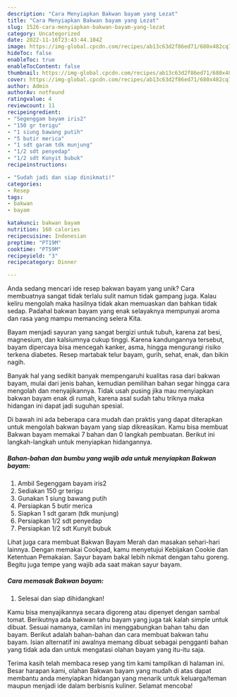 ```yaml
---
description: "Cara Menyiapkan Bakwan bayam yang Lezat"
title: "Cara Menyiapkan Bakwan bayam yang Lezat"
slug: 1526-cara-menyiapkan-bakwan-bayam-yang-lezat
category: Uncategorized
date: 2022-11-16T23:43:44.104Z
image: https://img-global.cpcdn.com/recipes/ab13c63d2f86ed71/680x482cq70/bakwan-bayam-foto-resep-utama.jpg
hideToc: false
enableToc: true
enableTocContent: false
thumbnail: https://img-global.cpcdn.com/recipes/ab13c63d2f86ed71/680x482cq70/bakwan-bayam-foto-resep-utama.jpg
cover: https://img-global.cpcdn.com/recipes/ab13c63d2f86ed71/680x482cq70/bakwan-bayam-foto-resep-utama.jpg
author: Admin
authorAv: notfound
ratingvalue: 4
reviewcount: 11
recipeingredient:
- "Segenggam bayam iris2"
- "150 gr terigu"
- "1 siung bawang putih"
- "5 butir merica"
- "1 sdt garam tdk munjung"
- "1/2 sdt penyedap"
- "1/2 sdt Kunyit bubuk"
recipeinstructions:

- "Sudah jadi dan siap dinikmati!"
categories:
- Resep
tags:
- bakwan
- bayam

katakunci: bakwan bayam 
nutrition: 160 calories
recipecuisine: Indonesian
preptime: "PT19M"
cooktime: "PT59M"
recipeyield: "3"
recipecategory: Dinner

---
```





Anda sedang mencari ide resep bakwan bayam yang unik? Cara membuatnya sangat tidak terlalu sulit namun tidak gampang juga. Kalau keliru mengolah maka hasilnya tidak akan memuaskan dan bahkan tidak sedap. Padahal bakwan bayam yang enak selayaknya mempunyai aroma dan rasa yang mampu memancing selera Kita.





Bayam menjadi sayuran yang sangat bergizi untuk tubuh, karena zat besi, magnesium, dan kalsiumnya cukup tinggi. Karena kandungannya tersebut, bayam dipercaya bisa mencegah kanker, asma, hingga mengurangi risiko terkena diabetes. Resep martabak telur bayam, gurih, sehat, enak, dan bikin nagih.

Banyak hal yang sedikit banyak mempengaruhi kualitas rasa dari bakwan bayam, mulai dari jenis bahan, kemudian pemilihan bahan segar hingga cara mengolah dan menyajikannya. Tidak usah pusing jika mau menyiapkan bakwan bayam enak di rumah, karena asal sudah tahu triknya maka hidangan ini dapat jadi suguhan spesial.






Di bawah ini ada beberapa cara mudah dan praktis yang dapat diterapkan untuk mengolah bakwan bayam yang siap dikreasikan. Kamu bisa membuat Bakwan bayam memakai 7 bahan dan 0 langkah pembuatan. Berikut ini langkah-langkah untuk menyiapkan hidangannya.

<!--inarticleads1-->

##### Bahan-bahan dan bumbu yang wajib ada untuk menyiapkan Bakwan bayam:

1. Ambil Segenggam bayam iris2
1. Sediakan 150 gr terigu
1. Gunakan 1 siung bawang putih
1. Persiapkan 5 butir merica
1. Siapkan 1 sdt garam (tdk munjung)
1. Persiapkan 1/2 sdt penyedap
1. Persiapkan 1/2 sdt Kunyit bubuk


Lihat juga cara membuat Bakwan Bayam Merah dan masakan sehari-hari lainnya. Dengan memakai Cookpad, kamu menyetujui Kebijakan Cookie dan Ketentuan Pemakaian. Sayur bayam bakal lebih nikmat dengan tahu goreng. Begitu juga tempe yang wajib ada saat makan sayur bayam. 

<!--inarticleads2-->

##### Cara memasak Bakwan bayam:


1. Selesai dan siap dihidangkan!

Kamu bisa menyajikannya secara digoreng atau dipenyet dengan sambal tomat. Berikutnya ada bakwan tahu bayam yang juga tak kalah simple untuk dibuat. Sesuai namanya, camilan ini menggabungkan bahan tahu dan bayam. Berikut adalah bahan-bahan dan cara membuat bakwan tahu bayam. Isian alternatif ini awalnya memang dibuat sebagai pengganti bahan yang tidak ada dan untuk mengatasi olahan bayam yang itu-itu saja. 

Terima kasih telah membaca resep yang tim kami tampilkan di halaman ini. Besar harapan kami, olahan Bakwan bayam yang mudah di atas dapat membantu anda menyiapkan hidangan yang menarik untuk keluarga/teman maupun menjadi ide dalam berbisnis kuliner. Selamat mencoba!
